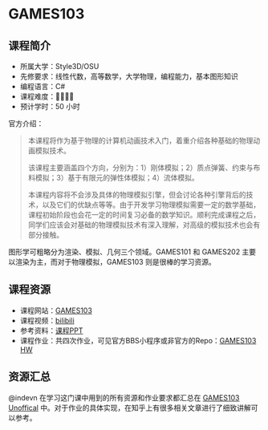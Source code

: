 # GAMES103

## 课程简介

- 所属大学：Style3D/OSU
- 先修要求：线性代数，高等数学，大学物理，编程能力，基本图形知识
- 编程语言：C#
- 课程难度：🌟🌟🌟🌟
- 预计学时：50 小时

官方介绍：

> 本课程将作为基于物理的计算机动画技术入门，着重介绍各种基础的物理动画模拟技术。
>
> 该课程主要涵盖四个方向，分别为：1）刚体模拟；2）质点弹簧、约束与布料模拟；3）基于有限元的弹性体模拟；4）流体模拟。
>
> 本课程内容将不会涉及具体的物理模拟引擎，但会讨论各种引擎背后的技术，以及它们的优缺点等等。由于开发学习物理模拟需要一定的数学基础，课程初始阶段也会花一定的时间复习必备的数学知识。顺利完成课程之后，同学们应该会对基础的物理模拟技术有深入理解，对高级的模拟技术也会有部分接触。
>

图形学可粗略分为渲染、模拟、几何三个领域。GAMES101 和 GAMES202 主要以渲染为主，而对于物理模拟，GAMES103 则是很棒的学习资源。

## 课程资源

- 课程网站：[GAMES103](http://games-cn.org/games103/)
- 课程视频：[bilibili](https://www.bilibili.com/video/BV12Q4y1S73g)
- 参考资料：[课程PPT](https://www.aliyundrive.com/s/YGuzfDCzw4n/folder/61824d985307bbf3920044b4afd48abb633441f6)
- 课程作业：共四次作业，可见官方BBS小程序或非官方的Repo：[GAMES103 HW](https://github.com/indevn/GAMES103/tree/main/HW)

## 资源汇总

@indevn 在学习这门课中用到的所有资源和作业要求都汇总在 [GAMES103 Unoffical](https://github.com/indevn/GAMES103) 中。对于作业的具体实现，在知乎上有很多相关文章进行了细致讲解可以参考。

